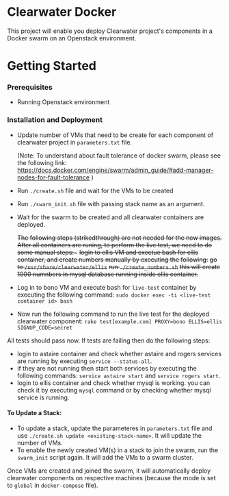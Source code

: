 # Clearwater Docker 
This project will enable you deploy Clearwater project's components in a Docker swarm on an Openstack environment.

# Getting Started
### Prerequisites
- Running Openstack environment

### Installation and Deployment
-  Update number of VMs that need to be create for each component of clearwater project in ```parameters.txt``` file.

    (Note: To understand about fault tolerance of docker swarm,  please see the following link: https://docs.docker.com/engine/swarm/admin_guide/#add-manager-nodes-for-fault-tolerance )

- Run ```./create.sh``` file and wait for the VMs to be created

- Run ```./swarm_init.sh``` file with passing stack name as an argument.

- Wait for the swarm to be created and all clearwater containers are deployed.

    ~~The following steps (strikedthrough) are not needed for the new images.~~
    ~~After all containers are runing, to perform the live test, we need to do some manual steps:~~~
    ~~login to ellis VM and exectue bash for ellis container,  and create numbers manually by executing the following:~~
    ~~go to ```/usr/share/clearwater/ellis```~~
    ~~run ```./create_numbers.sh```~~
    ~~this will create 1000 numnbers in mysql database running inside ellis container.~~

- Log in to bono VM and execute bash for ```live-test``` container by executing the following command: 
    ```sudo docker exec -ti <live-test container id> bash```

- Now run the following command to run the live test for the deployed clearwater component:
      ```rake test[example.com] PROXY=bono ELLIS=ellis SIGNUP_CODE=secret```


All tests should pass now. If tests are failing then do the following steps:
- login to astaire container and check whether astaire and rogers services are running by executing ```service --status-all```. 
- if they are not running then start both services by executing the following commands: ```service astaire start``` and ```service rogers start```.
- login to ellis container and check whether mysql is working. you can check it by executing ```mysql``` command or by checking whether mysql service is running.

#### To Update a Stack:

- To update a stack, update the parameteres in ```parameters.txt``` file and use ```./create.sh update <existing-stack-name>```. It will update the number of VMs.
- To enable the newly created VM(s) in a stack to join the swarm, run the ```swarm_init``` script again. 
It will add the VMs to a swarm cluster.

Once VMs are created and joined the swarm, it will automatically deploy clearwater components on respective machines (because the mode is set to ```global``` in ```docker-compose``` file).
